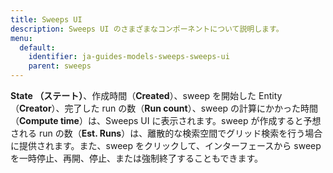 ```yaml
---
title: Sweeps UI
description: Sweeps UI のさまざまなコンポーネントについて説明します。
menu:
  default:
    identifier: ja-guides-models-sweeps-sweeps-ui
    parent: sweeps
---
```


**State （ステート）**、作成時間（**Created**）、sweep を開始した Entity （**Creator**）、完了した run の数（**Run count**）、sweep の計算にかかった時間（**Compute time**）は、Sweeps UI に表示されます。sweep が作成すると予想される run の数（**Est. Runs**）は、離散的な検索空間でグリッド検索を行う場合に提供されます。また、sweep をクリックして、インターフェースから sweep を一時停止、再開、停止、または強制終了することもできます。